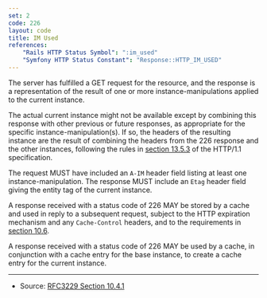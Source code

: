 ```yaml
---
set: 2
code: 226
layout: code
title: IM Used
references:
    "Rails HTTP Status Symbol": ":im_used"
    "Symfony HTTP Status Constant": "Response::HTTP_IM_USED"
---
```


The server has fulfilled a GET request for the resource, and the
response is a representation of the result of one or more
instance-manipulations applied to the current instance.

The actual current instance might not be available except by combining
this response with other previous or future responses, as appropriate
for the specific instance-manipulation(s). If so, the headers of the
resulting instance are the result of combining the headers from the 226
response and the other instances, following the rules in
[section 13.5.3][2] of the HTTP/1.1 specification.

The request MUST have included an `A-IM` header field listing at least one
instance-manipulation. The response MUST include an `Etag` header field
giving the entity tag of the current instance.

A response received with a status code of 226 MAY be stored by a cache
and used in reply to a subsequent request, subject to the HTTP
expiration mechanism and any `Cache-Control` headers, and to the
requirements in [section 10.6][3].

A response received with a status code of 226 MAY be used by a cache, in
conjunction with a cache entry for the base instance, to create a cache
entry for the current instance.

---

* Source: [RFC3229 Section 10.4.1][1]

[1]: <{{site.rfcUrl}}/rfc3229#section-10.4.1>
[2]: <{{site.rfcUrl}}/rfc2616#section-13.5.3>
[3]: <{{site.rfcUrl}}/rfc3229#section-10.6>
